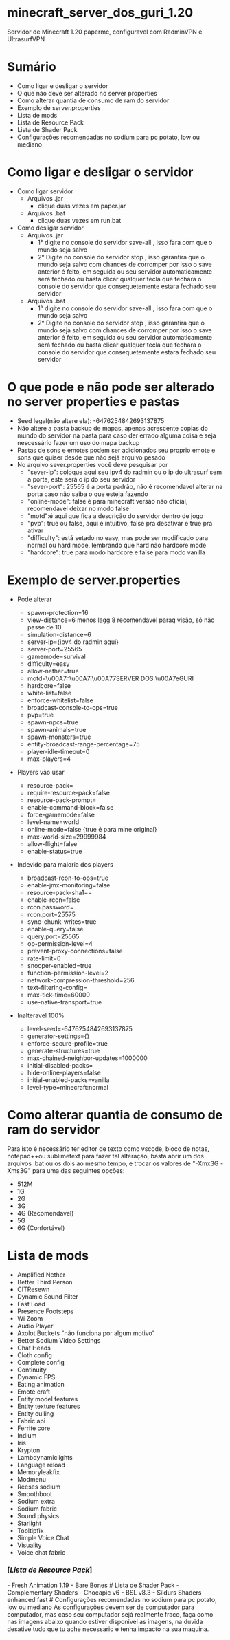 # minecraft_server_dos_guri_1.20
Servidor de Minecraft 1.20 papermc, configuravel com RadminVPN e UltrasurfVPN

# Sumário
- Como ligar e desligar o servidor
- O que não deve ser alterado no server properties
- Como alterar quantia de consumo de ram do servidor
- Exemplo de server.properties
- Lista de mods
- Lista de Resource Pack
- Lista de Shader Pack
- Configurações recomendadas no sodium para pc potato, low ou mediano

# Como ligar e desligar o servidor
- Como ligar servidor
	- Arquivos .jar
		- clique duas vezes em paper.jar
	- Arquivos .bat
		- clique duas vezes em run.bat
- Como desligar servidor
	- Arquivos .jar
		- 1° digite no console do servidor save-all , isso fara com que o mundo seja salvo
		- 2° Digite no console do servidor stop , isso garantira que o mundo seja salvo com chances de corromper por isso o save anterior é feito, em seguida ou seu servidor automaticamente será fechado ou basta clicar qualquer tecla que fechara o console do servidor que consequetemente estara fechado seu servidor
	- Arquivos .bat
		- 1° digite no console do servidor save-all , isso fara com que o mundo seja salvo
		- 2° Digite no console do servidor stop , isso garantira que o mundo seja salvo com chances de corromper por isso o save anterior é feito, em seguida ou seu servidor automaticamente será fechado ou basta clicar qualquer tecla que fechara o console do servidor que consequetemente estara fechado seu servidor
# O que pode e não pode ser alterado no server properties e pastas
- Seed legal(não altere ela): -6476254842693137875
- Não altere a pasta backup de mapas, apenas acrescente copias do mundo do servidor na pasta para caso der errado alguma coisa e seja nescessário fazer um uso do mapa backup
- Pastas de sons e emotes podem ser adicionados seu proprio emote e sons que quiser desde que não sejá arquivo pesado
- No arquivo sever.properties você deve pesquisar por 
	- "sever-ip": coloque aqui seu ipv4 do radmin ou o ip do ultrasurf sem a porta, este será o ip do seu servidor
	- "sever-port": 25565 é a porta padrão, não é recomendavel alterar na porta caso não saiba o que esteja fazendo
	- "online-mode": false é para minecraft versão não oficial, recomendavel deixar no modo false
	- "motd":é aqui que fica a descrição do servidor dentro de jogo
	- "pvp": true ou false, aqui é intuitivo, false pra desativar e true pra ativar
	- "difficulty": está setado no easy, mas pode ser modificado para normal ou hard mode, lembrando que hard não hardcore mode
	- "hardcore": true para modo hardcore e false para modo vanilla
# Exemplo de server.properties
- Pode alterar
	- spawn-protection=16
	- view-distance=6 menos lagg 8 recomendavel paraq visão, só não passe de 10
	- simulation-distance=6
	- server-ip={ipv4 do radmin aqui}
	- server-port=25565
	- gamemode=survival
	- difficulty=easy
	- allow-nether=true
	- motd=\u00A7n\u00A7l\u00A77SERVER DOS \u00A7eGURI
	- hardcore=false
	- white-list=false
	- enforce-whitelist=false
	- broadcast-console-to-ops=true
	- pvp=true
	- spawn-npcs=true
	- spawn-animals=true
	- spawn-monsters=true
	- entity-broadcast-range-percentage=75
	- player-idle-timeout=0
	- max-players=4

- Players vão usar
	- resource-pack=
	- require-resource-pack=false
	- resource-pack-prompt=
	- enable-command-block=false
	- force-gamemode=false
	- level-name=world
	- online-mode=false {true é para mine original}
	- max-world-size=29999984
	- allow-flight=false
	- enable-status=true

- Indevido para maioria dos players
	- broadcast-rcon-to-ops=true
	- enable-jmx-monitoring=false
	- resource-pack-sha1==
	- enable-rcon=false
	- rcon.password=
	- rcon.port=25575
	- sync-chunk-writes=true
	- enable-query=false
	- query.port=25565
	- op-permission-level=4
	- prevent-proxy-connections=false
	- rate-limit=0
	- snooper-enabled=true
	- function-permission-level=2
	- network-compression-threshold=256
	- text-filtering-config=
	- max-tick-time=60000
	- use-native-transport=true

- Inalteravel 100%
	- level-seed=-6476254842693137875
	- generator-settings={}
	- enforce-secure-profile=true
	- generate-structures=true
	- max-chained-neighbor-updates=1000000
	- initial-disabled-packs=
	- hide-online-players=false
	- initial-enabled-packs=vanilla
	- level-type=minecraft\:normal

# Como alterar quantia de consumo de ram do servidor
Para isto é necessário ter editor de texto como vscode, bloco de notas, notepad++ou sublimetext para fazer tal alteração, basta abrir um dos arquivos .bat ou os dois ao mesmo tempo, e trocar os valores de "-Xmx3G -Xms3G" para uma das seguintes opções:
- 512M
- 1G
- 2G
- 3G
- 4G (Recomendavel)
- 5G
- 6G (Confortável)
# Lista de mods
- Amplified Nether
- Better Third Person
- CITResewn
- Dynamic Sound Filter
- Fast Load
- Presence Footsteps
- Wi Zoom
- Audio Player
- Axolot Buckets "não funciona por algum motivo"
- Better Sodium Video Settings
- Chat Heads
- Cloth config
- Complete config
- Continuity
- Dynamic FPS
- Eating animation
- Emote craft
- Entity model features
- Entity texture features
- Entity culling
- Fabric api
- Ferrite core
- Indium
- Iris
- Krypton
- Lambdynamiclights
- Language reload
- Memoryleakfix
- Modmenu
- Reeses sodium
- Smoothboot
- Sodium extra
- Sodium fabric
- Sound physics
- Starlight
- Tooltipfix
- Simple Voice Chat
- Visuality
- Voice chat fabric
### [_Lista de Resource Pack_]
<a target="_blank" href="https://github.com/DIEG0FERNANDES/Resoucepacks_dos_Guri">
</a>
- Fresh Animation 1.19
- Bare Bones
# Lista de Shader Pack
- Complementary Shaders
- Chocapic v6
- BSL v8.3
- Sildurs Shaders enhanced fast
# Configurações recomendadas no sodium para pc potato, low ou mediano
As configurações devem ser de computador para computador, mas caso seu computador sejá realmente fraco, faça como nas imagens abaixo quando estiver disponivel as imagens, na duvida desative tudo que tu ache necessario e tenha impacto na sua maquina.